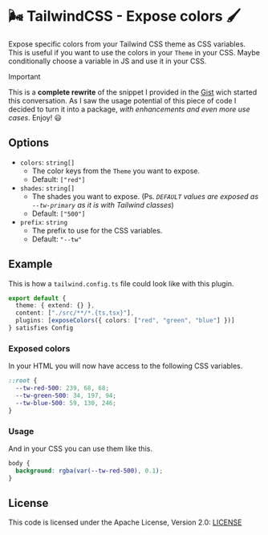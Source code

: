 # 🌬️ TailwindCSS - Expose colors 🖌️

Expose specific colors from your Tailwind CSS theme as CSS variables. This is useful if you want to use the colors in your `Theme` in your CSS. Maybe conditionally choose a variable in JS and use it in your CSS.

> [!IMPORTANT]
> This is a **complete rewrite** of the snippet I provided in the [Gist](https://gist.github.com/Merott/d2a19b32db07565e94f10d13d11a8574) wich started this conversation. As I saw the usage potential of this piece of code I decided to turn it into a package, _with enhancements and even more use cases_. Enjoy! 😃

## Options

- `colors`: `string[]`
  - The color keys from the `Theme` you want to expose.
  - Default: `["red"]`
- `shades`: `string[]`
  - The shades you want to expose. (Ps. _`DEFAULT` values are exposed as `--tw-primary` as it is with Tailwind classes_)
  - Default: `["500"]`
- `prefix`: `string`
  - The prefix to use for the CSS variables.
  - Default: `"--tw"`

## Example

This is how a `tailwind.config.ts` file could look like with this plugin.

```ts
export default {
  theme: { extend: {} },
  content: ["./src/**/*.{ts,tsx}"],
  plugins: [exposeColors({ colors: ["red", "green", "blue"] })]
} satisfies Config
```

### Exposed colors

In your HTML you will now have access to the following CSS variables.

```css
::root {
  --tw-red-500: 239, 68, 68;
  --tw-green-500: 34, 197, 94;
  --tw-blue-500: 59, 130, 246;
}
```

### Usage

And in your CSS you can use them like this.

```css
body {
  background: rgba(var(--tw-red-500), 0.1);
}
```

## License

This code is licensed under the Apache License, Version 2.0: [LICENSE](../LICENSE)

